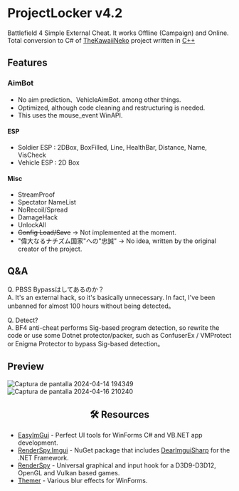 # ProjectLocker v4.2
Battlefield 4 Simple External Cheat. It works Offline (Campaign) and Online.
Total conversion to C# of [TheKawaiiNeko](https://github.com/TheKawaiiNeko) project written in [C++](https://github.com/TheKawaiiNeko/BF4-External)  

## Features
### AimBot
* No aim prediction、VehicleAimBot. among other things.
* Optimized, although code cleaning and restructuring is needed.
* This uses the mouse_event WinAPI.
#### ESP
* Soldier ESP : 2DBox, BoxFilled, Line, HealthBar, Distance, Name, VisCheck
* Vehicle ESP : 2D Box
#### Misc
* StreamProof
* Spectator NameList
* NoRecoil/Spread
* DamageHack
* UnlockAll
* ~~Config Load/Save~~  ->  Not implemented at the moment.
* "偉大なるナチズム国家"への"忠誠" -> No idea, written by the original creator of the project.

## Q&A
Q. PBSS Bypassはしてあるのか？  
A. It's an external hack, so it's basically unnecessary. In fact, I've been unbanned for almost 100 hours without being detected。

Q. Detect?  
A. BF4 anti-cheat performs Sig-based program detection, so rewrite the code or use some Dotnet protector/packer, such as ConfuserEx / VMProtect or Enigma Protector to bypass Sig-based detection。  

## Preview
![Captura de pantalla 2024-04-14 194349](https://github.com/DestroyerDarkNess/BF4-External/assets/32405118/4e945efa-b060-439b-8ab4-925170de89f6)
![Captura de pantalla 2024-04-16 210240](https://github.com/DestroyerDarkNess/BF4-External/assets/32405118/c736599d-c9eb-4342-b6c1-5a841391d356)

<center>
<h2> 🛠️ Resources </h2>
</center>

- [EasyImGui](https://github.com/DestroyerDarkNess/EasyImGui) - Perfect UI tools for WinForms C# and VB.NET app development.
- [RenderSpy.Imgui](https://www.nuget.org/packages/RenderSpy.ImGui) - NuGet package that includes [DearImguiSharp](https://github.com/Sewer56/DearImguiSharp) for the .NET Framework.
- [RenderSpy](https://github.com/DestroyerDarkNess/RenderSpy) - Universal graphical and input hook for a D3D9-D3D12, OpenGL and Vulkan based games.
- [Themer](https://github.com/arshx86/Themer) - Various blur effects for WinForms.
